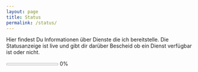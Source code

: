 ```yaml
---
layout: page
title: Status
permalink: /status/
---
```


Hier findest Du Informationen über Dienste die ich bereitstelle. Die Statusanzeige ist live und gibt dir darüber Bescheid ob ein Dienst verfügbar ist oder nicht.

<div class="progress-bar-wrapper">    
  <progress id="progressbar" value="0" max="100"></progress>
  <span class="progress-value">0%</span>
</div>

<div id="load-wrapper"><div class="load-content"></div></div>
